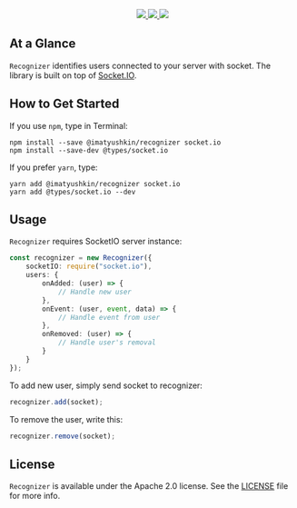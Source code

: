 <p align="center">
    <a href="https://http://www.android.com">
        <img src="https://img.shields.io/badge/Created for-Node.js-teal.svg?style=flat">
    </a>
    <a href="https://http://www.android.com">
        <img src="https://img.shields.io/badge/Written in-TypeScript-purple.svg?style=flat">
    </a>
    <a href="https://tldrlegal.com/license/apache-license-2.0-(apache-2.0)">
        <img src="https://img.shields.io/badge/License-Apache 2.0-blue.svg?style=flat">
    </a>
</p>

## At a Glance

`Recognizer` identifies users connected to your server with socket. The library is built on top of [Socket.IO](https://socket.io).

## How to Get Started

If you use `npm`, type in Terminal:

```
npm install --save @imatyushkin/recognizer socket.io
npm install --save-dev @types/socket.io
```

If you prefer `yarn`, type:

```
yarn add @imatyushkin/recognizer socket.io
yarn add @types/socket.io --dev
```

## Usage

`Recognizer` requires SocketIO server instance:

```typescript
const recognizer = new Recognizer({
	socketIO: require("socket.io"),
	users: {
		onAdded: (user) => {
			// Handle new user
		},
		onEvent: (user, event, data) => {
			// Handle event from user
		},
		onRemoved: (user) => {
			// Handle user's removal
		}
	}
});
```

To add new user, simply send socket to recognizer:

```typescript
recognizer.add(socket);
```

To remove the user, write this:

```typescript
recognizer.remove(socket);
```

## License

`Recognizer` is available under the Apache 2.0 license. See the [LICENSE](./LICENSE) file for more info.
